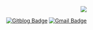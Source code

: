 <div align=right>
  <a href="https://hits.seeyoufarm.com"/><img src="https://hits.seeyoufarm.com/api/count/incr/badge.svg?url=https%3A%2F%2Fgithub.com%2Fmsnodeve"/></a>
  
  [![Gitblog Badge](http://img.shields.io/badge/-GitBlog-black?style=flat-square&logo=github&link=https://msnodeve.github.io/)](https://msnodeve.github.io/)
  [![Gmail Badge](https://img.shields.io/badge/-Gmail-d14836?style=flat-square&logo=Gmail&logoColor=white&link=mailto:msnodeve@gmail.com)](mailto:msnodeve@gmail.com)

</div>

<div>
  
</div>

<!--
**msnodeve/msnodeve** is a ✨ _special_ ✨ repository because its `README.md` (this file) appears on your GitHub profile.

Here are some ideas to get you started:

- 🔭 I’m currently working on ...
- 🌱 I’m currently learning ...
- 👯 I’m looking to collaborate on ...
- 🤔 I’m looking for help with ...
- 💬 Ask me about ...
- 📫 How to reach me: ...
- 😄 Pronouns: ...
- ⚡ Fun fact: ...
-->
